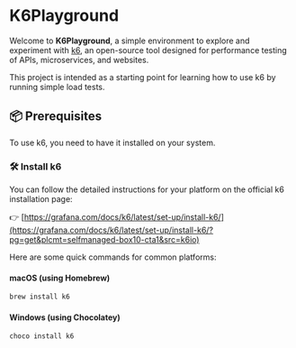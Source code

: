 # K6Playground

Welcome to **K6Playground**, a simple environment to explore and experiment with [k6](https://k6.io), an open-source tool designed for performance testing of APIs, microservices, and websites.

This project is intended as a starting point for learning how to use k6 by running simple load tests.

## 📦 Prerequisites

To use k6, you need to have it installed on your system.

### 🛠 Install k6

You can follow the detailed instructions for your platform on the official k6 installation page:

👉 [https://grafana.com/docs/k6/latest/set-up/install-k6/](https://grafana.com/docs/k6/latest/set-up/install-k6/?pg=get&plcmt=selfmanaged-box10-cta1&src=k6io)

Here are some quick commands for common platforms:

#### macOS (using Homebrew)
```bash
brew install k6
```

#### Windows (using Chocolatey)
```bash
choco install k6
```

